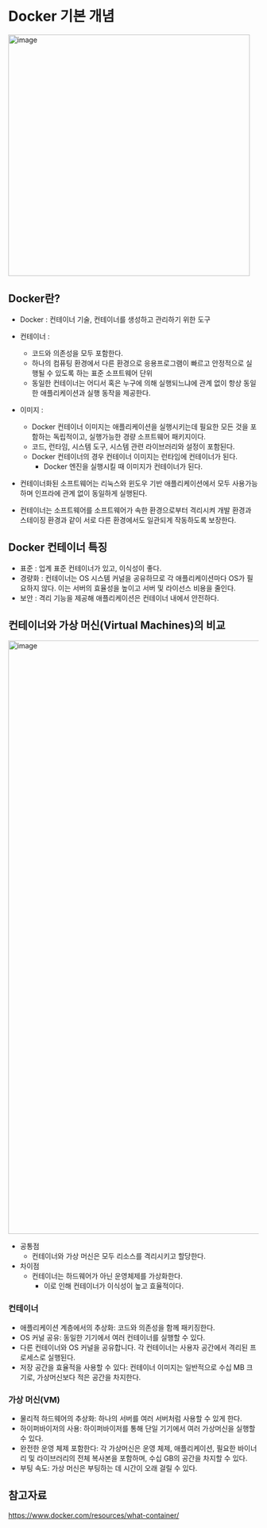 # Docker 기본 개념
<img width="486" alt="image" src="https://github.com/kmularise/TIL/assets/106499310/ebe6831d-34f6-4698-ae05-3a0dfe2adf6f">

## Docker란?
* Docker : 컨테이너 기술, 컨테이너를 생성하고 관리하기 위한 도구
* 컨테이너 :
    * 코드와 의존성을 모두 포함한다.
    * 하나의 컴퓨팅 환경에서 다른 환경으로 응용프로그램이 빠르고 안정적으로 실행될 수 있도록 하는 표준 소프트웨어 단위
    * 동일한 컨테이너는 어디서 혹은 누구에 의해 실행되느냐에 관계 없이 항상 동일한 애플리케이션과 실행 동작을 제공한다.
* 이미지 :
    * Docker 컨테이너 이미지는 애플리케이션을 실행시키는데 필요한 모든 것을 포함하는 독립적이고, 실행가능한 경량 소프트웨어 패키지이다.
    * 코드, 런타임, 시스템 도구, 시스템 관련 라이브러리와 설정이 포함된다.
    * Docker 컨테이너의 경우 컨테이너 이미지는 런타임에 컨테이너가 된다.
        * Docker 엔진을 실행시킬 때 이미지가 컨테이너가 된다.

* 컨테이너화된 소프트웨어는 리눅스와 윈도우 기반 애플리케이션에서 모두 사용가능하며 인프라에 관계 없이 동일하게 실행된다.
* 컨테이너는 소프트웨어를 소프트웨어가 속한 환경으로부터 격리시켜 개발 환경과 스테이징 환경과 같이 서로 다른 환경에서도 일관되게 작동하도록 보장한다.

## Docker 컨테이너 특징
* 표준 : 업계 표준 컨테이너가 있고, 이식성이 좋다.
* 경량화 : 컨테이너는 OS 시스템 커널을 공유하므로 각 애플리케이션마다 OS가 필요하지 않다. 이는 서버의 효율성을 높이고 서버 및 라이선스 비용을 줄인다.
* 보안 : 격리 기능을 제공해 애플리케이션은 컨테이너 내에서 안전하다. 

## 컨테이너와 가상 머신(Virtual Machines)의 비교
<img width="1195" alt="image" src="https://github.com/kmularise/TIL/assets/106499310/12dbb56c-d8b9-43f7-9223-c670dd05584b">

* 공통점 
    * 컨테이너와 가상 머신은 모두 리소스를 격리시키고 할당한다.
* 차이점
    * 컨테이너는 하드웨어가 아닌 운영체제를 가상화한다.
        * 이로 인해 컨테이너가 이식성이 높고 효율적이다.

### 컨테이너
* 애플리케이션 계층에서의 추상화: 코드와 의존성을 함께 패키징한다.
* OS 커널 공유: 동일한 기기에서 여러 컨테이너를 실행할 수 있다. 
* 다른 컨테이너와 OS 커널을 공유합니다. 각 컨테이너는 사용자 공간에서 격리된 프로세스로 실행된다.
* 저장 공간을 효율적을 사용할 수 있다: 컨테이너 이미지는 일반적으로 수십 MB 크기로, 가상머신보다 적은 공간을 차지한다.

### 가상 머신(VM)
* 물리적 하드웨어의 추상화: 하나의 서버를 여러 서버처럼 사용할 수 있게 한다.
* 하이퍼바이저의 사용: 하이퍼바이저를 통해 단일 기기에서 여러 가상머신을 실행할 수 있다.
* 완전한 운영 체제 포함한다: 각 가상머신은 운영 체제, 애플리케이션, 필요한 바이너리 및 라이브러리의 전체 복사본을 포함하며, 수십 GB의 공간을 차지할 수 있다.
* 부팅 속도: 가상 머신은 부팅하는 데 시간이 오래 걸릴 수 있다.

## 참고자료
https://www.docker.com/resources/what-container/